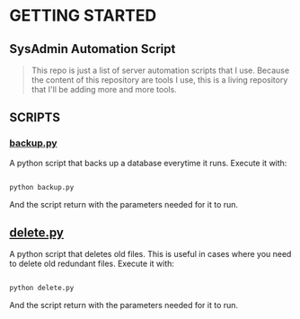# GETTING STARTED

## SysAdmin Automation Script

>This repo is just a list of server automation scripts that I use.
>Because the content of this repository are tools I use, this is a living repository that I'll be adding more and more tools.

## SCRIPTS

### [backup.py](backup.py)

A python script that backs up a database everytime it runs.
Execute it with:

```bash

python backup.py

```

And the script return with the parameters needed for it to run.

## [delete.py](delete.py)

A python script that deletes old files.
This is useful in cases where you need to delete old redundant files.
Execute it with:

```bash

python delete.py

```

And the script return with the parameters needed for it to run.